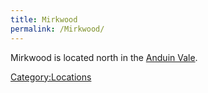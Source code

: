 ```yaml
---
title: Mirkwood
permalink: /Mirkwood/
---
```


Mirkwood is located north in the [Anduin Vale](Anduin_Vale "wikilink").

[Category:Locations](Category:Locations "wikilink")